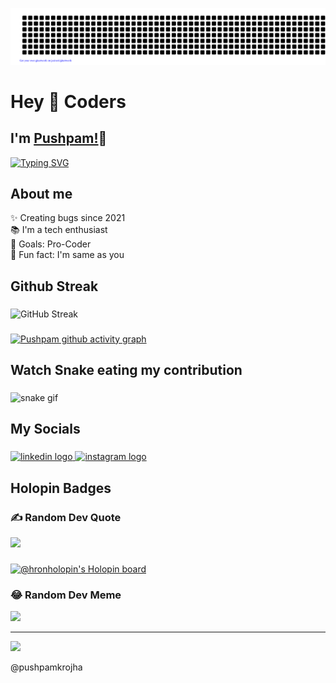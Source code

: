 [![pushpamkrojha/gitartwork](gitartwork.svg)](https://github.com/pushpamkrojha/gitartwork)
<h1 align="left">Hey 👋 Coders</h1>

## I'm [Pushpam!](https://google.com)👋
[![Typing SVG](https://readme-typing-svg.herokuapp.com?size=25&color=1A9AF7&lines=I'm+Full+Stack+Web+Developer;and+Devops+Engineer)](https://git.io/typing-svg)


## About me
<p align="left">✨ Creating bugs since  2021<br>📚 I'm a tech enthusiast<br>🎯 Goals: Pro-Coder<br>🎲 Fun fact: I'm same as you</p>

###
<h2 align="left">Github Streak</h2>

###   
  
![GitHub Streak](https://github-readme-streak-stats.herokuapp.com/?user=pushpamkrojha&theme=gruvbox&background=1A0505FB(https://git.io/streak-stats)) 

###

[![Pushpam github activity graph](https://activity-graph.herokuapp.com/graph?username=pushpamkrojha&theme=react-dark)](https://github.com/pushpamkrojha)

###



  
###  

<h2 align="left">Watch Snake eating my contribution</h2>

###   
  
  
![snake gif](https://github.com/pushpamkrojha/pushpamkrojha/blob/output/github-contribution-grid-snake.gif)


###  

<h2 align="left">My Socials</h2>

###  
  

<div align="left">
  <a href="https://www.linkedin.com/in/pushpamojha540/" target="_blank">
    <img src="https://raw.githubusercontent.com/maurodesouza/profile-readme-generator/master/src/assets/icons/social/linkedin/default.svg" width="52" height="40" alt="linkedin logo"  />
  </a>

  <a href="https://www.instagram.com/pushpam_ojha_540/" target="_blank">
    <img src="https://raw.githubusercontent.com/maurodesouza/profile-readme-generator/master/src/assets/icons/social/instagram/default.svg" width="52" height="40" alt="instagram logo"  />
  </a>
</div>
  
  
###

<h2>Holopin Badges</h2>

###

### ✍️ Random Dev Quote
![](https://quotes-github-readme.vercel.app/api?type=horizontal&theme=radical)
  
###
  [![@hronholopin's Holopin board](https://holopin.me/hronholopin)](https://holopin.io/@hronholopin)

### 😂 Random Dev Meme
<img src='https://randommeme-five.vercel.app/' style="height: 400px;"/>

---
[![](https://visitcount.itsvg.in/api?id=pushpamkrojha&icon=0&color=0)](https://visitcount.itsvg.in)


<h7>@pushpamkrojha</h7>
